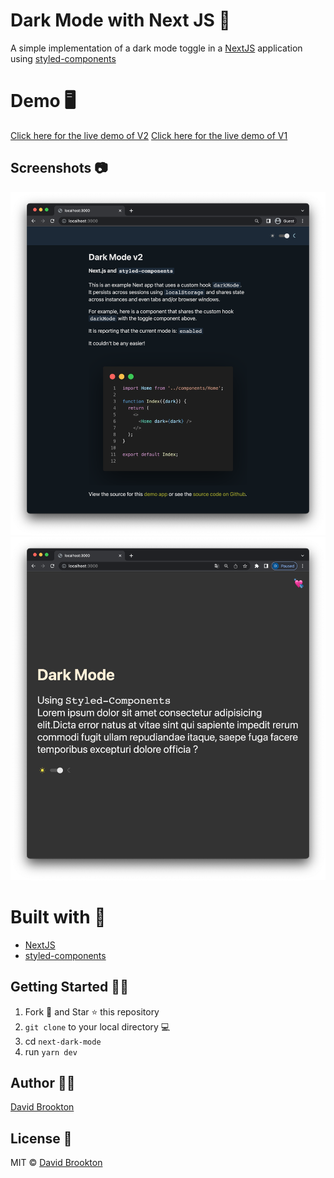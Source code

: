 # Dark Mode with Next JS 📰

A simple implementation of a dark mode toggle in a [NextJS](https://nextjs.org) application using [styled-components](https://styled-components.com)

# Demo 🖥

[Click here for the live demo of V2]()
[Click here for the live demo of V1]()


## Screenshots 📷

![v2](./images/screenshot-v2.png?raw=true "Next JS Dark Mode with Toggle and Styled Components")
![v1](./images/screenshot-v1.png?raw=true "Next JS Dark Mode with Toggle and Styled Components")

# Built with 🔧

- [NextJS](https://nextjs.org)
- [styled-components](https://styled-components.com)

## Getting Started :man_astronaut:

1. Fork 🍴 and Star ⭐️ this repository
2. `git clone` to your local directory 💻
3. cd `next-dark-mode`
4. run `yarn dev`

## Author 👨‍💻

[David Brookton](https://davidbrookton.com)

## License 🌵

MIT © [David Brookton](https://davidbrookton.com)
